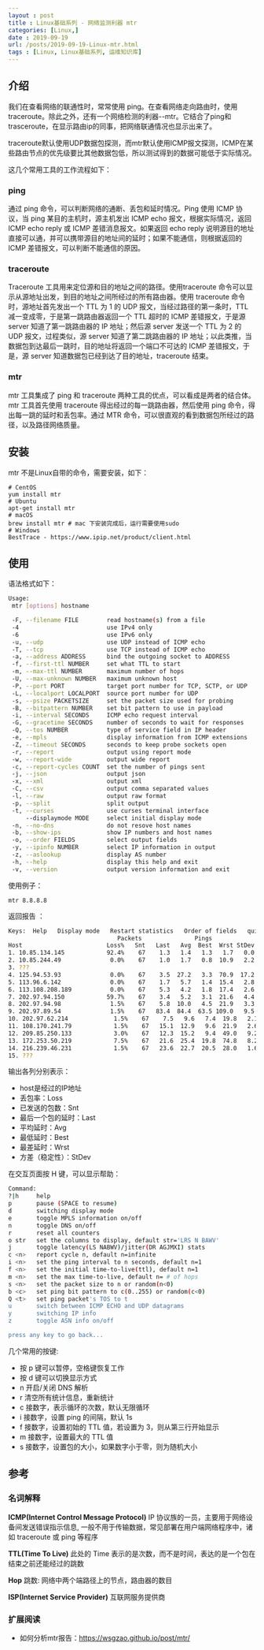 ```yaml
---
layout : post
title : Linux基础系列 - 网络监测利器 mtr
categories: [Linux,] 
date : 2019-09-19
url: /posts/2019-09-19-Linux-mtr.html 
tags : [Linux, Linux基础系列, 运维知识库]
---
```


## 介绍

我们在查看网络的联通性时，常常使用 ping。在查看网络走向路由时，使用 traceroute。除此之外，还有一个网络检测的利器--mtr。它结合了ping和 trasceroute，在显示路由ip的同事，把网络联通情况也显示出来了。

traceroute默认使用UDP数据包探测，而mtr默认使用ICMP报文探测，ICMP在某些路由节点的优先级要比其他数据包低，所以测试得到的数据可能低于实际情况。

这几个常用工具的工作流程如下：

### ping

通过 ping 命令，可以判断网络的通断、丢包和延时情况。Ping 使用 ICMP 协议，当 ping 某目的主机时，源主机发出 ICMP echo 报文，根据实际情况，返回 ICMP echo reply 或 ICMP 差错消息报文。如果返回 echo reply 说明源目的地址直接可以通，并可以携带源目的地址间的延时；如果不能通信，则根据返回的 ICMP 差错报文，可以判断不能通信的原因。

### traceroute

Traceroute 工具用来定位源和目的地址之间的路径。使用traceroute 命令可以显示从源地址出发，到目的地址之间所经过的所有路由器。使用 traceroute 命令时，源地址首先发出一个 TTL 为 1 的 UDP 报文，当经过路径的第一条时，TTL 减一变成零，于是第一跳路由器返回一个 TTL 超时的 ICMP 差错报文，于是源 server 知道了第一跳路由器的 IP 地址；然后源 server 发送一个 TTL 为 2 的 UDP 报文，过程类似，源 server 知道了第二跳路由器的 IP 地址；以此类推，当数据包到达最后一跳时，目的地址将返回一个端口不可达的 ICMP 差错报文，于是，源 server 知道数据包已经到达了目的地址，traceroute 结束。

### mtr

mtr 工具集成了 ping 和 traceroute 两种工具的优点，可以看成是两者的结合体。
mtr 工具首先使用 traceroute 得出经过的每一跳路由器，然后使用 ping 命令，得出每一跳的延时和丢包率。通过 MTR 命令，可以很直观的看到数据包所经过的路径，以及路径网络质量。

## 安装 

mtr 不是Linux自带的命令，需要安装，如下：

```
# CentOS
yum install mtr
# Ubuntu
apt-get install mtr
# macOS
brew install mtr # mac 下安装完成后，运行需要使用sudo 
# Windows
BestTrace - https://www.ipip.net/product/client.html
```

## 使用

语法格式如下：

```bash
Usage:
 mtr [options] hostname

 -F, --filename FILE        read hostname(s) from a file
 -4                         use IPv4 only
 -6                         use IPv6 only
 -u, --udp                  use UDP instead of ICMP echo
 -T, --tcp                  use TCP instead of ICMP echo
 -a, --address ADDRESS      bind the outgoing socket to ADDRESS
 -f, --first-ttl NUMBER     set what TTL to start
 -m, --max-ttl NUMBER       maximum number of hops
 -U, --max-unknown NUMBER   maximum unknown host
 -P, --port PORT            target port number for TCP, SCTP, or UDP
 -L, --localport LOCALPORT  source port number for UDP
 -s, --psize PACKETSIZE     set the packet size used for probing
 -B, --bitpattern NUMBER    set bit pattern to use in payload
 -i, --interval SECONDS     ICMP echo request interval
 -G, --gracetime SECONDS    number of seconds to wait for responses
 -Q, --tos NUMBER           type of service field in IP header
 -e, --mpls                 display information from ICMP extensions
 -Z, --timeout SECONDS      seconds to keep probe sockets open
 -r, --report               output using report mode
 -w, --report-wide          output wide report
 -c, --report-cycles COUNT  set the number of pings sent
 -j, --json                 output json
 -x, --xml                  output xml
 -C, --csv                  output comma separated values
 -l, --raw                  output raw format
 -p, --split                split output
 -t, --curses               use curses terminal interface
     --displaymode MODE     select initial display mode
 -n, --no-dns               do not resove host names
 -b, --show-ips             show IP numbers and host names
 -o, --order FIELDS         select output fields
 -y, --ipinfo NUMBER        select IP information in output
 -z, --aslookup             display AS number
 -h, --help                 display this help and exit
 -v, --version              output version information and exit

```

使用例子：

```
mtr 8.8.8.8
```
返回报告 ：

```bash
Keys:  Help   Display mode   Restart statistics   Order of fields   quit
                               Packets               Pings
Host                        Loss%   Snt   Last   Avg  Best  Wrst StDev
1. 10.85.134.145            92.4%    67    1.3   1.4   1.3   1.7   0.0
2. 10.85.244.49              0.0%    67    1.0   1.7   0.8  10.9   2.2
3. ???
4. 125.94.53.93              0.0%    67    3.5  27.2   3.3  70.9  17.2
5. 113.96.6.142              0.0%    67    1.7   5.7   1.4  15.4   2.8
6. 113.108.208.189           0.0%    67    5.3   4.2   1.8  17.4   2.6
7. 202.97.94.150            59.7%    67    3.4   5.2   3.1  21.6   4.4
8. 202.97.94.98              1.5%    67    5.8  10.0   4.5  21.9   3.3
9. 202.97.89.54              1.5%    67   83.4  84.4  63.5 109.0   9.5
10. 202.97.62.214             1.5%    67    7.5   9.6   7.4  19.8   2.1
11. 108.170.241.79            1.5%    67   15.1  12.9   9.6  21.9   2.6
12. 209.85.250.133            3.0%    67   12.3  15.2   9.4  49.0   9.2
13. 172.253.50.219            7.5%    67   21.6  25.4  19.8  74.8   8.2
14. 216.239.46.231            1.5%    67   23.6  22.7  20.5  28.0   1.6
15. ???
```
输出各列分别表示：

- host是经过的IP地址
- 丢包率：Loss
- 已发送的包数：Snt
- 最后一个包的延时：Last
- 平均延时：Avg
- 最低延时：Best
- 最差延时：Wrst
- 方差（稳定性）：StDev

在交互页面按 H 键，可以显示帮助：

```bash
Command:
?|h     help
p       pause (SPACE to resume)
d       switching display mode
e       toggle MPLS information on/off
n       toggle DNS on/off
r       reset all counters
o str   set the columns to display, default str='LRS N BAWV'
j       toggle latency(LS NABWV)/jitter(DR AGJMXI) stats
c <n>   report cycle n, default n=infinite
i <n>   set the ping interval to n seconds, default n=1
f <n>   set the initial time-to-live(ttl), default n=1
m <n>   set the max time-to-live, default n= # of hops
s <n>   set the packet size to n or random(n<0)
b <c>   set ping bit pattern to c(0..255) or random(c<0)
Q <t>   set ping packet's TOS to t
u       switch between ICMP ECHO and UDP datagrams
y       switching IP info
z       toggle ASN info on/off

press any key to go back...
```

几个常用的按键:

- 按 p 键可以暂停，空格键恢复工作
- 按 d 键可以切换显示方式
- n 开启/关闭 DNS 解析
- r 清空所有统计信息，重新统计
- c 接数字，表示循环的次数，默认无限循环
- i 接数字，设置 ping 的间隔，默认 1s
- f 接数字，设置初始的 TTL 值，若设置为 3，则从第三行开始显示
- m 接数字，设置最大的 TTL 值
- s 接数字，设置包的大小，如果数字小于零，则为随机大小

## 参考
### 名词解释
**ICMP(Internet Control Message Protocol)**
IP 协议族的一员，主要用于网络设备间发送错误指示信息, 一般不用于传输数据，常见部署在用户端网络程序中，诸如 traceroute 或 ping 等程序

**TTL(Time To Live)**
此处的 Time 表示的是次数，而不是时间，表达的是一个包在结束之前还能经过的跳数

**Hop**
跳数: 网络中两个端路径上的节点，路由器的数目

**ISP(Internet Service Provider)**
互联网服务提供商

### 扩展阅读

- 如何分析mtr报告：https://wsgzao.github.io/post/mtr/
